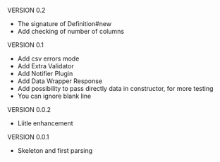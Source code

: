 VERSION 0.2

* The signature of Definition#new
* Add checking of number of columns

VERSION 0.1

* Add csv errors mode
* Add Extra Validator
* Add Notifier Plugin
* Add Data Wrapper Response
* Add possibility to pass directly data in constructor, for more testing
* You can ignore blank line

VERSION 0.0.2

* Liitle enhancement

VERSION 0.0.1

* Skeleton and first parsing